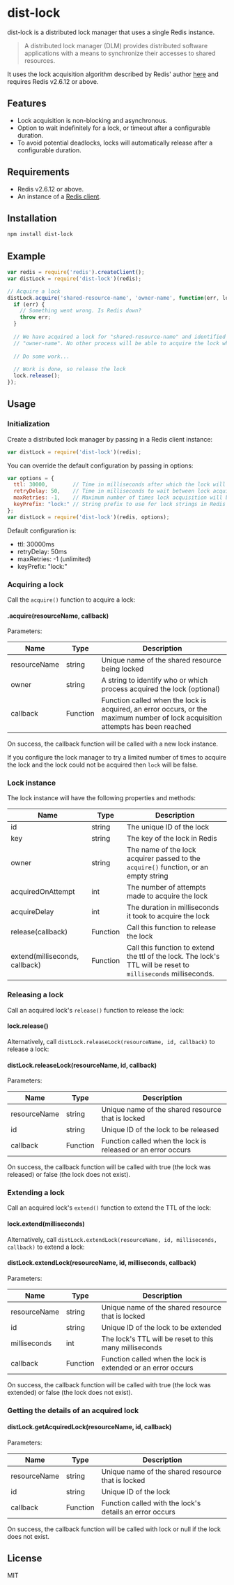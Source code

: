 dist-lock
=========

dist-lock is a distributed lock manager that uses a single Redis instance.

> A distributed lock manager (DLM) provides distributed software applications with a means to synchronize their accesses to shared resources.

It uses the lock acquisition algorithm described by Redis' author [here](http://redis.io/commands/set) and requires Redis v2.6.12 or above.


Features
----

- Lock acquisition is non-blocking and asynchronous.
- Option to wait indefinitely for a lock, or timeout after a configurable duration.
- To avoid potential deadlocks, locks will automatically release after a configurable duration.

Requirements
----

- Redis v2.6.12 or above.
- An instance of a [Redis client](https://github.com/mranney/node_redis).

Installation
--------------

```sh
npm install dist-lock
```
Example
-----

```js
var redis = require('redis').createClient();
var distLock = require('dist-lock')(redis);

// Acquire a lock
distLock.acquire('shared-resource-name', 'owner-name', function(err, lock) {
  if (err) {
    // Something went wrong. Is Redis down?
    throw err;
  }
  
  // We have acquired a lock for "shared-resource-name" and identified ourselves (the lock acquirer) as
  // "owner-name". No other process will be able to acquire the lock while we hold it.
  
  // Do some work...
  
  // Work is done, so release the lock
  lock.release();
});
```

Usage
-----
### Initialization
Create a distributed lock manager by passing in a Redis client instance:
```javascript
var distLock = require('dist-lock')(redis);
```

You can override the default configuration by passing in options:
```javascript
var options = {
  ttl: 30000,        // Time in milliseconds after which the lock will automatically release
  retryDelay: 50,    // Time in milliseconds to wait between lock acquisition attempts
  maxRetries: -1,    // Maximum number of times lock acquisition will be attempted
  keyPrefix: "lock:" // String prefix to use for lock strings in Redis
};
var distLock = require('dist-lock')(redis, options);
```

Default configuration is:

- ttl: 30000ms
- retryDelay: 50ms
- maxRetries: -1 (unlimited)
- keyPrefix: "lock:"

### Acquiring a lock
Call the `acquire()` function to acquire a lock:

#### .acquire(resourceName, callback)
Parameters:

Name  | Type | Description
----- | ---- | -----------
resourceName | string | Unique name of the shared resource being locked
owner | string | A string to identify who or which process acquired the lock (optional)
callback | Function | Function called when the lock is acquired, an error occurs, or the maximum number of lock acquisition attempts has been reached

On success, the callback function will be called with a new lock instance.

If you configure the lock manager to try a limited number of times to acquire the lock and the lock could not be acquired then `lock` will be false.

### Lock instance

The lock instance will have the following properties and methods:

Name  | Type | Description
----- | ---- | -----------
id | string | The unique ID of the lock
key | string | The key of the lock in Redis
owner | string | The name of the lock acquirer passed to the `acquire()` function, or an empty string
acquiredOnAttempt | int | The number of attempts made to acquire the lock
acquireDelay | int | The duration in milliseconds it took to acquire the lock
release(callback) | Function | Call this function to release the lock
extend(milliseconds, callback) | Function | Call this function to extend the ttl of the lock. The lock's TTL will be reset to `milliseconds` milliseconds.

### Releasing a lock
Call an acquired lock's `release()` function to release the lock:

#### lock.release()

Alternatively, call `distLock.releaseLock(resourceName, id, callback)` to release a lock:

#### distLock.releaseLock(resourceName, id, callback)

Parameters:

Name  | Type | Description
----- | ---- | -----------
resourceName | string | Unique name of the shared resource that is locked
id | string | Unique ID of the lock to be released
callback | Function | Function called when the lock is released or an error occurs

On success, the callback function will be called with true (the lock was released) or false (the lock does not exist).


### Extending a lock
Call an acquired lock's `extend()` function to extend the TTL of the lock:

#### lock.extend(milliseconds)

Alternatively, call `distLock.extendLock(resourceName, id, milliseconds, callback)` to extend a lock:

#### distLock.extendLock(resourceName, id, milliseconds, callback)

Parameters:

Name  | Type | Description
----- | ---- | -----------
resourceName | string | Unique name of the shared resource that is locked
id | string | Unique ID of the lock to be extended
milliseconds | int | The lock's TTL will be reset to this many milliseconds
callback | Function | Function called when the lock is extended or an error occurs

On success, the callback function will be called with true (the lock was extended) or false (the lock does not exist).

### Getting the details of an acquired lock

#### distLock.getAcquiredLock(resourceName, id, callback)

Parameters:

Name  | Type | Description
----- | ---- | -----------
resourceName | string | Unique name of the shared resource that is locked
id | string | Unique ID of the lock
callback | Function | Function called with the lock's details an error occurs

On success, the callback function will be called with lock or null if the lock does not exist.

License
----

MIT
